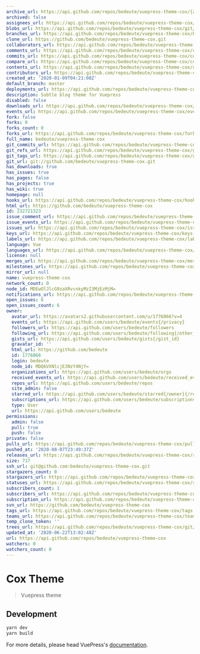 ```yaml
---
archive_url: https://api.github.com/repos/bedeute/vuepress-theme-cox/{archive_format}{/ref}
archived: false
assignees_url: https://api.github.com/repos/bedeute/vuepress-theme-cox/assignees{/user}
blobs_url: https://api.github.com/repos/bedeute/vuepress-theme-cox/git/blobs{/sha}
branches_url: https://api.github.com/repos/bedeute/vuepress-theme-cox/branches{/branch}
clone_url: https://github.com/bedeute/vuepress-theme-cox.git
collaborators_url: https://api.github.com/repos/bedeute/vuepress-theme-cox/collaborators{/collaborator}
comments_url: https://api.github.com/repos/bedeute/vuepress-theme-cox/comments{/number}
commits_url: https://api.github.com/repos/bedeute/vuepress-theme-cox/commits{/sha}
compare_url: https://api.github.com/repos/bedeute/vuepress-theme-cox/compare/{base}...{head}
contents_url: https://api.github.com/repos/bedeute/vuepress-theme-cox/contents/{+path}
contributors_url: https://api.github.com/repos/bedeute/vuepress-theme-cox/contributors
created_at: '2020-01-09T04:21:08Z'
default_branch: master
deployments_url: https://api.github.com/repos/bedeute/vuepress-theme-cox/deployments
description: Subtle blog theme for Vuepress
disabled: false
downloads_url: https://api.github.com/repos/bedeute/vuepress-theme-cox/downloads
events_url: https://api.github.com/repos/bedeute/vuepress-theme-cox/events
fork: false
forks: 0
forks_count: 0
forks_url: https://api.github.com/repos/bedeute/vuepress-theme-cox/forks
full_name: bedeute/vuepress-theme-cox
git_commits_url: https://api.github.com/repos/bedeute/vuepress-theme-cox/git/commits{/sha}
git_refs_url: https://api.github.com/repos/bedeute/vuepress-theme-cox/git/refs{/sha}
git_tags_url: https://api.github.com/repos/bedeute/vuepress-theme-cox/git/tags{/sha}
git_url: git://github.com/bedeute/vuepress-theme-cox.git
has_downloads: true
has_issues: true
has_pages: false
has_projects: true
has_wiki: true
homepage: null
hooks_url: https://api.github.com/repos/bedeute/vuepress-theme-cox/hooks
html_url: https://github.com/bedeute/vuepress-theme-cox
id: 232721323
issue_comment_url: https://api.github.com/repos/bedeute/vuepress-theme-cox/issues/comments{/number}
issue_events_url: https://api.github.com/repos/bedeute/vuepress-theme-cox/issues/events{/number}
issues_url: https://api.github.com/repos/bedeute/vuepress-theme-cox/issues{/number}
keys_url: https://api.github.com/repos/bedeute/vuepress-theme-cox/keys{/key_id}
labels_url: https://api.github.com/repos/bedeute/vuepress-theme-cox/labels{/name}
language: Vue
languages_url: https://api.github.com/repos/bedeute/vuepress-theme-cox/languages
license: null
merges_url: https://api.github.com/repos/bedeute/vuepress-theme-cox/merges
milestones_url: https://api.github.com/repos/bedeute/vuepress-theme-cox/milestones{/number}
mirror_url: null
name: vuepress-theme-cox
network_count: 0
node_id: MDEwOlJlcG9zaXRvcnkyMzI3MjEzMjM=
notifications_url: https://api.github.com/repos/bedeute/vuepress-theme-cox/notifications{?since,all,participating}
open_issues: 6
open_issues_count: 6
owner:
  avatar_url: https://avatars2.githubusercontent.com/u/1776866?v=4
  events_url: https://api.github.com/users/bedeute/events{/privacy}
  followers_url: https://api.github.com/users/bedeute/followers
  following_url: https://api.github.com/users/bedeute/following{/other_user}
  gists_url: https://api.github.com/users/bedeute/gists{/gist_id}
  gravatar_id: ''
  html_url: https://github.com/bedeute
  id: 1776866
  login: bedeute
  node_id: MDQ6VXNlcjE3NzY4NjY=
  organizations_url: https://api.github.com/users/bedeute/orgs
  received_events_url: https://api.github.com/users/bedeute/received_events
  repos_url: https://api.github.com/users/bedeute/repos
  site_admin: false
  starred_url: https://api.github.com/users/bedeute/starred{/owner}{/repo}
  subscriptions_url: https://api.github.com/users/bedeute/subscriptions
  type: User
  url: https://api.github.com/users/bedeute
permissions:
  admin: false
  pull: true
  push: false
private: false
pulls_url: https://api.github.com/repos/bedeute/vuepress-theme-cox/pulls{/number}
pushed_at: '2020-08-07T23:49:37Z'
releases_url: https://api.github.com/repos/bedeute/vuepress-theme-cox/releases{/id}
size: 717
ssh_url: git@github.com:bedeute/vuepress-theme-cox.git
stargazers_count: 0
stargazers_url: https://api.github.com/repos/bedeute/vuepress-theme-cox/stargazers
statuses_url: https://api.github.com/repos/bedeute/vuepress-theme-cox/statuses/{sha}
subscribers_count: 1
subscribers_url: https://api.github.com/repos/bedeute/vuepress-theme-cox/subscribers
subscription_url: https://api.github.com/repos/bedeute/vuepress-theme-cox/subscription
svn_url: https://github.com/bedeute/vuepress-theme-cox
tags_url: https://api.github.com/repos/bedeute/vuepress-theme-cox/tags
teams_url: https://api.github.com/repos/bedeute/vuepress-theme-cox/teams
temp_clone_token: ''
trees_url: https://api.github.com/repos/bedeute/vuepress-theme-cox/git/trees{/sha}
updated_at: '2020-06-22T13:02:48Z'
url: https://api.github.com/repos/bedeute/vuepress-theme-cox
watchers: 0
watchers_count: 0
---
```


# Cox Theme

> Vuepress theme

## Development

```bash
yarn dev
yarn build
```

For more details, please head VuePress's [documentation](https://v1.vuepress.vuejs.org/).

